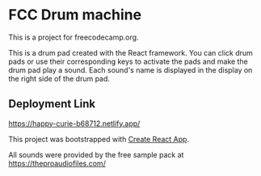 # FCC Drum machine

This is a project for freecodecamp.org.

This is a drum pad created with the React framework. You can click drum pads or use their corresponding keys to activate the pads and make the drum pad play a sound. Each sound's name is displayed in the display on the right side of the drum pad.

## Deployment Link

https://happy-curie-b68712.netlify.app/

This project was bootstrapped with [Create React App](https://github.com/facebook/create-react-app).

All sounds were provided by the free sample pack at https://theproaudiofiles.com/
